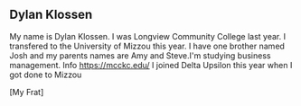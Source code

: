 ## Dylan Klossen

My name is Dylan Klossen. I was Longview Community College last year. I transfered to the University of Mizzou this year.
I have one brother named Josh and my parents names are Amy and Steve.I'm studying business management.
Info https://mcckc.edu/
I joined Delta Upsilon this year when I got done to Mizzou


[My Frat]
